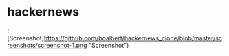 # hackernews



![Screenshot]https://github.com/boalbert/hackernews_clone/blob/master/screenshots/screenshot-1.png "Screenshot")
